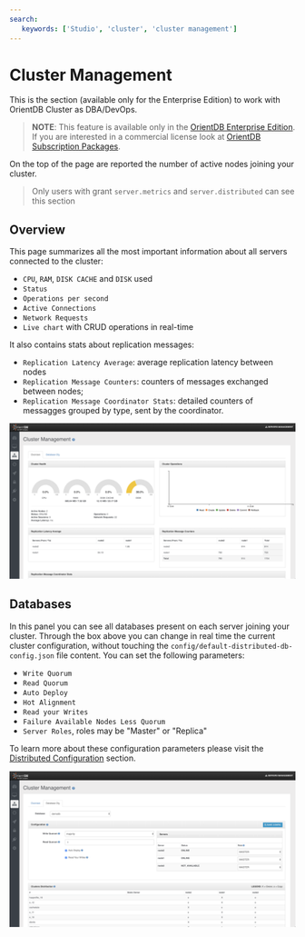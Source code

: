 ```yaml
---
search:
   keywords: ['Studio', 'cluster', 'cluster management']
---
```


# Cluster Management
This is the section (available only for the Enterprise Edition) to work with OrientDB Cluster as DBA/DevOps.

>**NOTE**: This feature is available only in the [OrientDB Enterprise Edition](http://orientdb.com/orientdb-enterprise). If you are interested in a commercial license look at [OrientDB Subscription Packages](http://orientdb.com/support).

On the top of the page are reported the number of active nodes joining your cluster.

> Only users with grant `server.metrics` and `server.distributed` can see this section 

## Overview
This page summarizes all the most important information about all servers connected to the cluster:
- `CPU`, `RAM`, `DISK CACHE` and `DISK` used
- `Status`
- `Operations per second`
- `Active Connections`
- `Network Requests`
- `Live chart` with CRUD operations in real-time

It also contains stats about replication messages:

- `Replication Latency Average`: average replication latency between nodes
- `Replication Message Counters`: counters of messages exchanged between nodes;
- `Replication Message Coordinator Stats`: detailed counters of messagges grouped by type, sent by the coordinator.


![Overview](./images/studio-cluster-management-overview.png)

## Databases
In this panel you can see all databases present on each server joining your cluster.
Through the box above you can change in real time the current cluster configuration, without touching the `config/default-distributed-db-config.json` file content. You can set the following parameters:
- `Write Quorum`
- `Read Quorum`
- `Auto Deploy`
- `Hot Alignment`
- `Read your Writes`
- `Failure Available Nodes Less Quorum`
- `Server Roles`, roles may be "Master" or "Replica"

To learn more about these configuration parameters please visit the [Distributed Configuration](../../distributed/Distributed-Configuration.md) section.

![Databases](./images/studio-cluster-management-databases.png)
